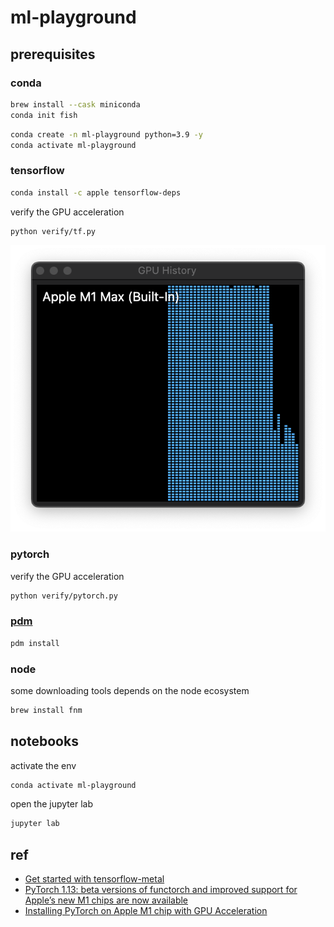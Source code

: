 # ml-playground

## prerequisites

### conda

```sh
brew install --cask miniconda
conda init fish
```

```sh
conda create -n ml-playground python=3.9 -y
conda activate ml-playground
```

### tensorflow

```sh
conda install -c apple tensorflow-deps
```

verify the GPU acceleration

```sh
python verify/tf.py
```

![tf gpu verification](assets/verify_tf_gpu.png)

### pytorch

verify the GPU acceleration

```sh
python verify/pytorch.py
```

### [pdm](https://pdm.fming.dev/latest/)

```sh
pdm install
```

### node

some downloading tools depends on the node ecosystem

```sh
brew install fnm
```

## notebooks

activate the env

```sh
conda activate ml-playground
```

open the jupyter lab

```sh
jupyter lab
```

## ref

- [Get started with tensorflow-metal](https://developer.apple.com/metal/tensorflow-plugin/)
- [PyTorch 1.13: beta versions of functorch and improved support for Apple’s new M1 chips are now available](https://github.com/pytorch/pytorch/releases/tag/v1.13.0)
- [Installing PyTorch on Apple M1 chip with GPU Acceleration](https://towardsdatascience.com/installing-pytorch-on-apple-m1-chip-with-gpu-acceleration-3351dc44d67c)

